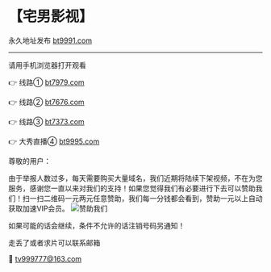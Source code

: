 # 【宅男影视】

永久地址发布 [bt9991.com](http://bt9991.com)

-------------------------

请用手机浏览器打开观看

👉 线路① [bt7979.com](http://bt7979.com)

👉 线路② [bt7676.com](http://bt7676.com)

👉 线路③ [bt7373.com](http://bt7373.com)

👉 大秀直播④ [bt9995.com](http://cc.xianj.vip/app/index/qudao.html?uid=Mjgw)

尊敬的用户：

   由于举报人数过多，每天需要购买大量域名，我们近期将陆续下架视频，不在为您服务，感谢您一直以来对我们的支持！如果您觉得我们有必要进行下去可以赞助我们！扫一扫二维码一元两元任意赞助，我们每一分钱都会看到，赞助一元以上自动获取加速VIP会员。
![赞助我们](https://github.com/zhainan2018/dizhi/blob/master/%E8%B5%9E%E5%8A%A9%E5%BD%B1%E9%99%A2.jpg?raw=true)

如果可能的话会继续，条件不允许的话注销号码另通知！
   


走丢了或者求片可以联系邮箱

📧 tv999777@163.com
 
